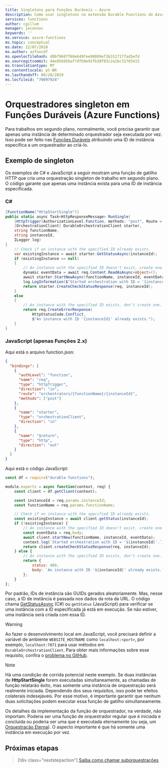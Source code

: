 ```yaml
---
title: Singletons para Funções Duráveis – Azure
description: Como usar singletons na extensão Durable Functions do Azure Functions.
services: functions
author: cgillum
manager: jeconnoc
keywords: ''
ms.service: azure-functions
ms.topic: conceptual
ms.date: 12/07/2018
ms.author: azfuncdf
ms.openlocfilehash: d9bf9687f60e649fee98869ef263117177ad5efd
ms.sourcegitcommit: 44e85b95baf7dfb9e92fb38f03c2a1bc31765415
ms.translationtype: MT
ms.contentlocale: pt-BR
ms.lasthandoff: 08/28/2019
ms.locfileid: "70097924"
---
```

# <a name="singleton-orchestrators-in-durable-functions-azure-functions"></a>Orquestradores singleton em Funções Duráveis (Azure Functions)

Para trabalhos em segundo plano, normalmente, você precisa garantir que apenas uma instância de determinado orquestrador seja executada por vez. Isso pode ser feito nas [Funções Duráveis](durable-functions-overview.md) atribuindo uma ID de instância específica a um orquestrador ao criá-lo.

## <a name="singleton-example"></a>Exemplo de singleton

Os exemplos de C# e JavaScript a seguir mostram uma função de gatilho HTTP que cria uma orquestração singleton de trabalho em segundo plano. O código garante que apenas uma instância exista para uma ID de instância especificada.

### <a name="c"></a>C#

```cs
[FunctionName("HttpStartSingle")]
public static async Task<HttpResponseMessage> RunSingle(
    [HttpTrigger(AuthorizationLevel.Function, methods: "post", Route = "orchestrators/{functionName}/{instanceId}")] HttpRequestMessage req,
    [OrchestrationClient] DurableOrchestrationClient starter,
    string functionName,
    string instanceId,
    ILogger log)
{
    // Check if an instance with the specified ID already exists.
    var existingInstance = await starter.GetStatusAsync(instanceId);
    if (existingInstance == null)
    {
        // An instance with the specified ID doesn't exist, create one.
        dynamic eventData = await req.Content.ReadAsAsync<object>();
        await starter.StartNewAsync(functionName, instanceId, eventData);
        log.LogInformation($"Started orchestration with ID = '{instanceId}'.");
        return starter.CreateCheckStatusResponse(req, instanceId);
    }
    else
    {
        // An instance with the specified ID exists, don't create one.
        return req.CreateErrorResponse(
            HttpStatusCode.Conflict,
            $"An instance with ID '{instanceId}' already exists.");
    }
}
```

### <a name="javascript-functions-2x-only"></a>JavaScript (apenas Funções 2.x)

Aqui está o arquivo function.json:
```json
{
  "bindings": [
    {
      "authLevel": "function",
      "name": "req",
      "type": "httpTrigger",
      "direction": "in",
      "route": "orchestrators/{functionName}/{instanceId}",
      "methods": ["post"]
    },
    {
      "name": "starter",
      "type": "orchestrationClient",
      "direction": "in"
    },
    {
      "name": "$return",
      "type": "http",
      "direction": "out"
    }
  ]
}
```

Aqui está o código JavaScript:
```javascript
const df = require("durable-functions");

module.exports = async function(context, req) {
    const client = df.getClient(context);

    const instanceId = req.params.instanceId;
    const functionName = req.params.functionName;

    // Check if an instance with the specified ID already exists.
    const existingInstance = await client.getStatus(instanceId);
    if (!existingInstance) {
        // An instance with the specified ID doesn't exist, create one.
        const eventData = req.body;
        await client.startNew(functionName, instanceId, eventData);
        context.log(`Started orchestration with ID = '${instanceId}'.`);
        return client.createCheckStatusResponse(req, instanceId);
    } else {
        // An instance with the specified ID exists, don't create one.
        return {
            status: 409,
            body: `An instance with ID '${instanceId}' already exists.`,
        };
    }
};
```

Por padrão, IDs de instância são GUIDs gerados aleatoriamente. Mas, nesse caso, a ID de instância é passada nos dados da rota da URL. O código chama [GetStatusAsync](https://azure.github.io/azure-functions-durable-extension/api/Microsoft.Azure.WebJobs.DurableOrchestrationContext.html#Microsoft_Azure_WebJobs_DurableOrchestrationContext_GetStatusAsync_) (C#) ou `getStatus` (JavaScript) para verificar se uma instância com a ID especificada já está em execução. Se não estiver, uma instância será criada com essa ID.

> [!WARNING]
> Ao fazer o desenvolvimento local em JavaScript, você precisará definir a variável de ambiente `WEBSITE_HOSTNAME` como `localhost:<port>`, por exemplo, `localhost:7071` para usar métodos em `DurableOrchestrationClient`. Para obter mais informações sobre esse requisito, confira o [problema no GitHub](https://github.com/Azure/azure-functions-durable-js/issues/28).

> [!NOTE]
> Há uma condição de corrida potencial neste exemplo. Se duas instâncias de **HttpStartSingle** forem executadas simultaneamente, as chamadas de função relatarão êxito, mas somente uma instância de orquestração será realmente iniciada. Dependendo dos seus requisitos, isso pode ter efeitos colaterais indesejáveis. Por esse motivo, é importante garantir que nenhum duas solicitações podem executar essa função de gatilho simultaneamente.

Os detalhes da implementação da função de orquestrador, na verdade, não importam. Poderia ser uma função de orquestrador regular que é iniciada e concluída ou poderia ser uma que é executada eternamente (ou seja, um [Orquestração Eterna](durable-functions-eternal-orchestrations.md)). O aspecto importante é que há somente uma instância em execução por vez.

## <a name="next-steps"></a>Próximas etapas

> [!div class="nextstepaction"]
> [Saiba como chamar suborquestrações](durable-functions-sub-orchestrations.md)
